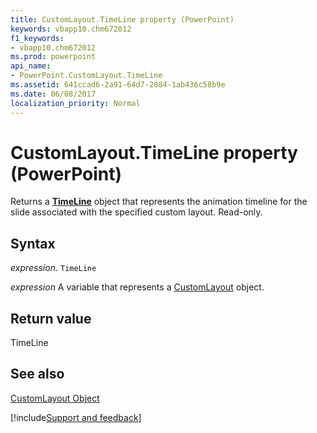 ```yaml
---
title: CustomLayout.TimeLine property (PowerPoint)
keywords: vbapp10.chm672012
f1_keywords:
- vbapp10.chm672012
ms.prod: powerpoint
api_name:
- PowerPoint.CustomLayout.TimeLine
ms.assetid: 641ccad6-2a91-64d7-2884-1ab436c58b9e
ms.date: 06/08/2017
localization_priority: Normal
---
```



# CustomLayout.TimeLine property (PowerPoint)

Returns a  **[TimeLine](PowerPoint.TimeLine.md)** object that represents the animation timeline for the slide associated with the specified custom layout. Read-only.


## Syntax

_expression_. `TimeLine`

_expression_ A variable that represents a [CustomLayout](PowerPoint.CustomLayout.md) object.


## Return value

TimeLine


## See also


[CustomLayout Object](PowerPoint.CustomLayout.md)

[!include[Support and feedback](~/includes/feedback-boilerplate.md)]